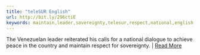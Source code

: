 ```yaml
---
title: "teleSUR English"
url: http://bit.ly/296ctiE
keywords: maintain,leader,sovereignty,telesur,respect,national,english,dialogue,reiterated,venezuelan,read,peace
---
```

The Venezuelan leader reiterated his calls for a national dialogue to achieve peace in the country and maintain respect for sovereignty. \| [Read More](/news/Maduro-Confirms-Dialogue-with-Venezuelan-Opposition-in-Norway-20190517-0019.html)

